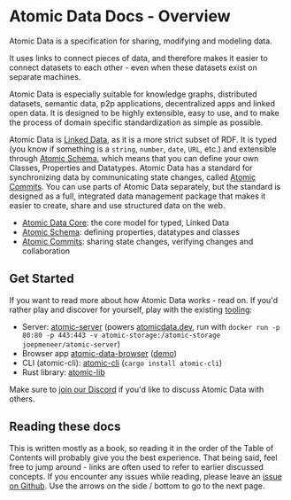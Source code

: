 # Atomic Data Docs - Overview

Atomic Data is a specification for sharing, modifying and modeling data.

It uses links to connect pieces of data, and therefore makes it easier to connect datasets to each other - even when these datasets exist on separate machines.

Atomic Data is especially suitable for knowledge graphs, distributed datasets, semantic data, p2p applications, decentralized apps and linked open data.
It is designed to be highly extensible, easy to use, and to make the process of domain specific standardization as simple as possible.

Atomic Data is [Linked Data](https://ontola.io/what-is-linked-data/), as it is a more strict subset of RDF.
It is typed (you know if something is a `string`, `number`, `date`, `URL`, etc.) and extensible through [Atomic Schema](schema/intro.md), which means that you can define your own Classes, Properties and Datatypes.
Atomic Data has a standard for synchronizing data by communicating state changes, called [Atomic Commits](commits/intro.md).
You can use parts of Atomic Data separately, but the standard is designed as a full, integrated data management package that makes it easier to create, share and use structured data on the web.

- [Atomic Data Core](core/intro.md): the core model for typed, Linked Data
- [Atomic Schema](schema/intro.md): defining properties, datatypes and classes
- [Atomic Commits](commits/intro.md): sharing state changes, verifying changes and collaboration

## Get Started

If you want to read more about how Atomic Data works - read on.
If you'd rather play and discover for yourself, play with the existing [tooling](tooling.md):

- Server: [atomic-server](https://github.com/joepio/atomic) (powers [atomicdata.dev](https://atomicdata.dev), run with `docker run -p 80:80 -p 443:443 -v atomic-storage:/atomic-storage joepmeneer/atomic-server`)
- Browser app [atomic-data-browser](https://github.com/joepio/atomic-data-browser) ([demo](https://joepio.github.io/atomic-data-browser/))
- CLI (atomic-cli): [atomic-cli](https://github.com/joepio/atomic) (`cargo install atomic-cli`)
- Rust library: [atomic-lib](https://github.com/joepio/atomic)

Make sure to [join our Discord](https://discord.gg/a72Rv2P) if you'd like to discuss Atomic Data with others.

## Reading these docs

This is written mostly as a book, so reading it in the order of the Table of Contents will probably give you the best experience.
That being said, feel free to jump around - links are often used to refer to earlier discussed concepts.
If you encounter any issues while reading, please leave an [issue on Github](https://github.com/ontola/atomic-data/issues).
Use the arrows on the side / bottom to go to the next page.
